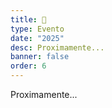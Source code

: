 ```yaml
---
title: 🌻
type: Evento
date: "2025"
desc: Proximamente...
banner: false
order: 6
---
```

Proximamente...